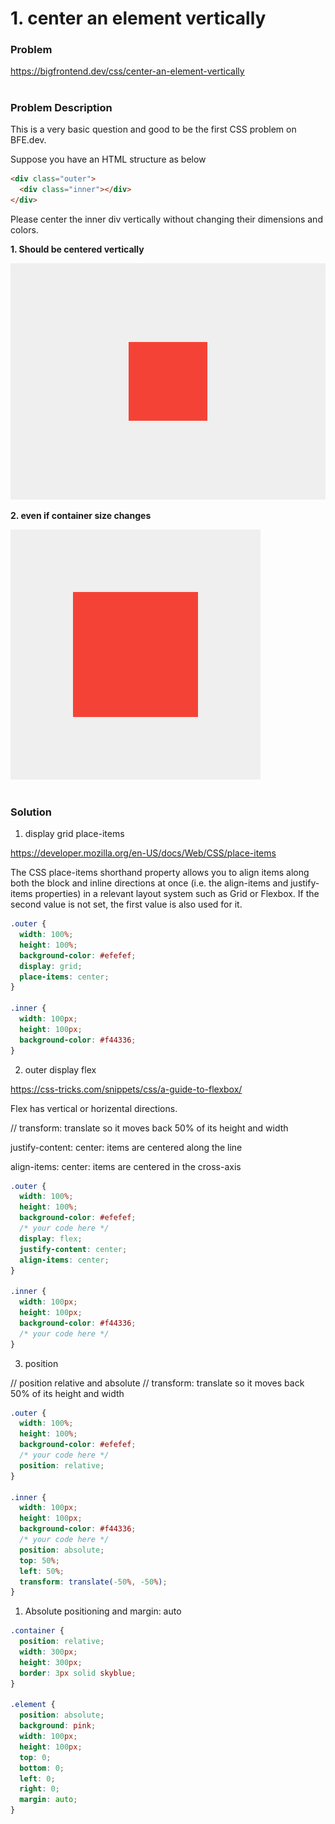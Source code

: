 # 1. center an element vertically

### Problem

https://bigfrontend.dev/css/center-an-element-vertically

#

### Problem Description

This is a very basic question and good to be the first CSS problem on BFE.dev.

Suppose you have an HTML structure as below

```html
<div class="outer">
  <div class="inner"></div>
</div>
```

Please center the inner div vertically without changing their dimensions and colors.

**1. Should be centered vertically**

![result 1](result-1.png)

**2. even if container size changes**

![result 2](result-2.png)

#

### Solution

1. display grid place-items

https://developer.mozilla.org/en-US/docs/Web/CSS/place-items

The CSS place-items shorthand property allows you to align items along both the block and inline directions at once (i.e. the align-items and justify-items properties) in a relevant layout system such as Grid or Flexbox. If the second value is not set, the first value is also used for it.

```css
.outer {
  width: 100%;
  height: 100%;
  background-color: #efefef;
  display: grid;
  place-items: center;
}

.inner {
  width: 100px;
  height: 100px;
  background-color: #f44336;
}
```

2. outer display flex

https://css-tricks.com/snippets/css/a-guide-to-flexbox/

Flex has vertical or horizental directions.

// transform: translate so it moves back 50% of its height and width

justify-content: center: items are centered along the line

align-items: center: items are centered in the cross-axis

```css
.outer {
  width: 100%;
  height: 100%;
  background-color: #efefef;
  /* your code here */
  display: flex;
  justify-content: center;
  align-items: center;
}

.inner {
  width: 100px;
  height: 100px;
  background-color: #f44336;
  /* your code here */
}
```

3. position

// position relative and absolute
// transform: translate so it moves back 50% of its height and width

```css
.outer {
  width: 100%;
  height: 100%;
  background-color: #efefef;
  /* your code here */
  position: relative;
}

.inner {
  width: 100px;
  height: 100px;
  background-color: #f44336;
  /* your code here */
  position: absolute;
  top: 50%;
  left: 50%;
  transform: translate(-50%, -50%);
}
```

1. Absolute positioning and margin: auto

```css
.container {
  position: relative;
  width: 300px;
  height: 300px;
  border: 3px solid skyblue;
}

.element {
  position: absolute;
  background: pink;
  width: 100px;
  height: 100px;
  top: 0;
  bottom: 0;
  left: 0;
  right: 0;
  margin: auto;
}
```

